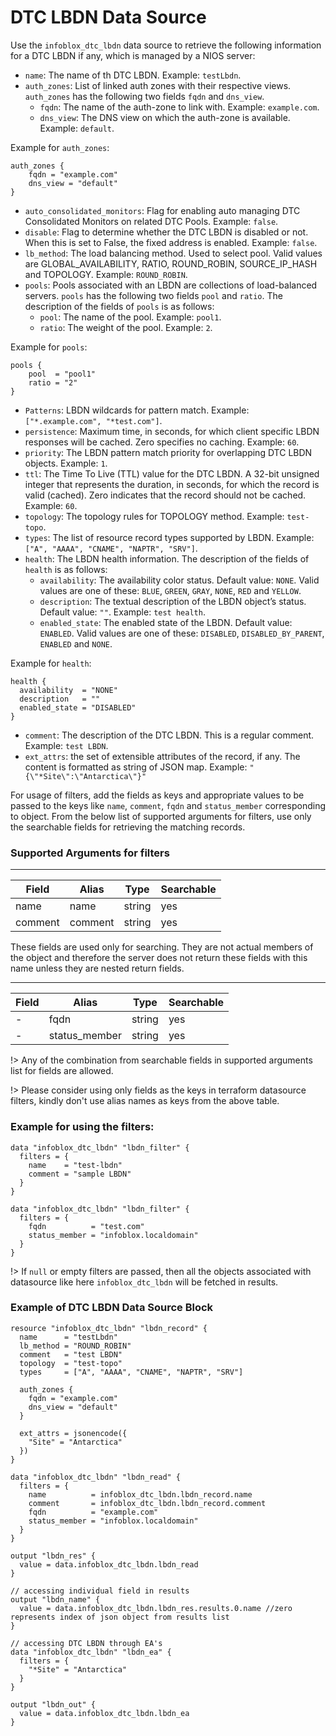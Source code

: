 # DTC LBDN Data Source

Use the `infoblox_dtc_lbdn` data source to retrieve the following information for a DTC LBDN if any, which is managed by a NIOS server:

- `name`: The name of th DTC LBDN. Example: `testLbdn`.
- `auth_zones`: List of linked auth zones with their respective views. `auth_zones` has the following two fields `fqdn` and `dns_view`.
  - `fqdn`: The name of the auth-zone to link with. Example: `example.com`.
  - `dns_view`: The DNS view on which the auth-zone is available. Example: `default`.

Example for `auth_zones`:

```hcl
auth_zones {
    fqdn = "example.com"
    dns_view = "default"
}
```

- `auto_consolidated_monitors`: Flag for enabling auto managing DTC Consolidated Monitors on related DTC Pools. Example: `false`.
- `disable`: Flag to determine whether the DTC LBDN is disabled or not. When this is set to False, the fixed address is enabled. Example: `false`.
- `lb_method`: The load balancing method. Used to select pool. Valid values are GLOBAL_AVAILABILITY, RATIO, ROUND_ROBIN, SOURCE_IP_HASH and TOPOLOGY. Example: `ROUND_ROBIN`.
- `pools`: Pools associated with an LBDN are collections of load-balanced servers. `pools` has the following two fields `pool` and `ratio`. The description of the fields of `pools` is as follows:
  - `pool`: The name of the pool. Example: `pool1`.
  - `ratio`: The weight of the pool. Example: `2`.

Example for `pools`:

```hcl
pools {
    pool  = "pool1"
    ratio = "2"
}
```

- `Patterns`: LBDN wildcards for pattern match. Example: `["*.example.com", "*test.com"]`.
- `persistence`: Maximum time, in seconds, for which client specific LBDN responses will be cached. Zero specifies no caching. Example: `60`.
- `priority`: The LBDN pattern match priority for overlapping DTC LBDN objects. Example: `1`.
- `ttl`: The Time To Live (TTL) value for the DTC LBDN. A 32-bit unsigned integer that represents the duration, in seconds, for which the record is valid (cached). Zero indicates that the record should not be cached. Example: `60`.
- `topology`: The topology rules for TOPOLOGY method. Example: `test-topo`.
- `types`: The list of resource record types supported by LBDN. Example: `["A", "AAAA", "CNAME", "NAPTR", "SRV"]`.
- `health`: The LBDN health information. The description of the fields of `health` is as follows:
  - `availability`: The availability color status. Default value: `NONE`. Valid values are one of these: `BLUE`, `GREEN`, `GRAY`, `NONE`, `RED` and `YELLOW`.
  - `description`: The textual description of the LBDN object’s status. Default value: `""`. Example: `test health`.
  - `enabled_state`: The enabled state of the LBDN. Default value: `ENABLED`. Valid values are one of these: `DISABLED`, `DISABLED_BY_PARENT`, `ENABLED` and `NONE`.

Example for `health`:

```hcl
health {
  availability  = "NONE"
  description   = ""
  enabled_state = "DISABLED"
}
```

- `comment`: The description of the DTC LBDN. This is a regular comment. Example: `test LBDN`.
- `ext_attrs`: the set of extensible attributes of the record, if any. The content is formatted as string of JSON map. Example: `"{\"*Site\":\"Antarctica\"}"`

For usage of filters, add the fields as keys and appropriate values to be passed to the keys like `name`, `comment`, `fqdn` and `status_member` corresponding to object.
From the below list of supported arguments for filters, use only the searchable fields for retrieving the matching records.

### Supported Arguments for filters

---

| Field   | Alias   | Type   | Searchable |
| ------- | ------- | ------ | ---------- |
| name    | name    | string | yes        |
| comment | comment | string | yes        |

These fields are used only for searching. They are not actual members of the object and therefore the server does not return
these fields with this name unless they are nested return fields.

---

| Field | Alias         | Type   | Searchable |
| ----- | ------------- | ------ | ---------- |
| -     | fqdn          | string | yes        |
| -     | status_member | string | yes        |

!> Any of the combination from searchable fields in supported arguments list for fields are allowed.

!> Please consider using only fields as the keys in terraform datasource filters, kindly don't use alias names as keys from the above table.

### Example for using the filters:

```hcl
data "infoblox_dtc_lbdn" "lbdn_filter" {
  filters = {
    name    = "test-lbdn"
    comment = "sample LBDN"
  }
}
```

```hcl
data "infoblox_dtc_lbdn" "lbdn_filter" {
  filters = {
    fqdn          = "test.com"
    status_member = "infoblox.localdomain"
  }
}
```

!> If `null` or empty filters are passed, then all the objects associated with datasource like here `infoblox_dtc_lbdn` will be fetched in results.

### Example of DTC LBDN Data Source Block

```hcl
resource "infoblox_dtc_lbdn" "lbdn_record" {
  name      = "testLbdn"
  lb_method = "ROUND_ROBIN"
  comment   = "test LBDN"
  topology  = "test-topo"
  types     = ["A", "AAAA", "CNAME", "NAPTR", "SRV"]

  auth_zones {
    fqdn = "example.com"
    dns_view = "default"
  }

  ext_attrs = jsonencode({
    "Site" = "Antarctica"
  })
}

data "infoblox_dtc_lbdn" "lbdn_read" {
  filters = {
    name          = infoblox_dtc_lbdn.lbdn_record.name
    comment       = infoblox_dtc_lbdn.lbdn_record.comment
    fqdn          = "example.com"
    status_member = "infoblox.localdomain"
  }
}

output "lbdn_res" {
  value = data.infoblox_dtc_lbdn.lbdn_read
}

// accessing individual field in results
output "lbdn_name" {
  value = data.infoblox_dtc_lbdn.lbdn_res.results.0.name //zero represents index of json object from results list
}

// accessing DTC LBDN through EA's
data "infoblox_dtc_lbdn" "lbdn_ea" {
  filters = {
    "*Site" = "Antarctica"
  }
}

output "lbdn_out" {
  value = data.infoblox_dtc_lbdn.lbdn_ea
}
```

